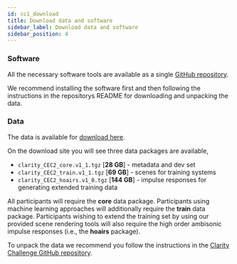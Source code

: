 ```yaml
---
id: cc1_download
title: Download data and software
sidebar_label: Download data and software
sidebar_position: 4
---
```


### Software

All the necessary software tools are available as a single [GitHub repository](https://github.com/CadenzaProject).

We recommend installing the software first and then following the instructions in the repositorys README for downloading and unpacking the data.

### Data

The data is available for [download here](https://mab.to/zU7TS8jJelkoD).

On the download site you will see three data packages are available,

- `clarity_CEC2_core.v1_1.tgz`  [**28 GB**] - metadata and dev set
- `clarity_CEC2_train.v1_1.tgz` [**69 GB**] - scenes for training systems
- `clarity_CEC2_hoairs.v1_0.tgz` [**144 GB**] - impulse responses for generating extended training data

All participants will require the **core** data package. Participants using machine learning approaches will additionally require the **train** data package. Participants wishing to extend the training set by using our provided scene rendering tools will also require the high order ambisonic impulse responses (i.e., the **hoairs** package).

To unpack the data we recommend you follow the instructions in the [Clarity Challenge GitHub repository](https://github.com/claritychallenge/clarity).

